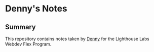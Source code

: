 # Denny's Notes

## Summary

This repository contains notes taken by [Denny](https://github.com/Desyn6) for the Lighthouse Labs Webdev Flex Program.